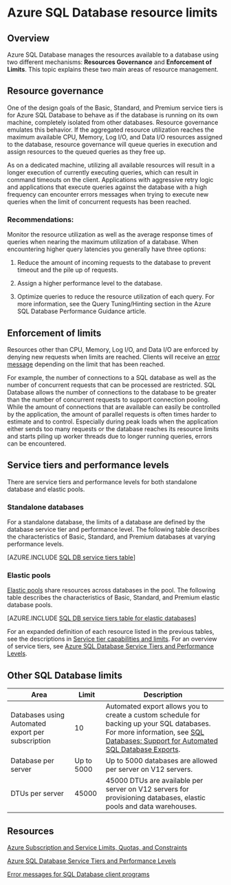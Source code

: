 <properties
	pageTitle="Azure SQL Database Resource Limits"
	description="This page describes some common resource limits for Azure SQL Database."
	services="sql-database"
	documentationCenter="na"
	authors="CarlRabeler"
	manager="jhubbard"
	editor="monicar" />


<tags
	ms.service="sql-database"
	ms.devlang="na"
	ms.topic="article"
	ms.tgt_pltfrm="na"
	ms.workload="data-management"
	ms.date="07/19/2016"
	ms.author="carlrab" />


# Azure SQL Database resource limits

## Overview

Azure SQL Database manages the resources available to a database using two different mechanisms: **Resources Governance** and **Enforcement of Limits**. This topic explains these two main areas of resource management.

## Resource governance
One of the design goals of the Basic, Standard, and Premium service tiers is for Azure SQL Database to behave as if the database is running on its own machine, completely isolated from other databases. Resource governance emulates this behavior. If the aggregated resource utilization reaches the maximum available CPU, Memory, Log I/O, and Data I/O resources assigned to the database, resource governance will queue queries in execution and assign resources to the queued queries as they free up.

As on a dedicated machine, utilizing all available resources will result in a longer execution of currently executing queries, which can result in command timeouts on the client. Applications with aggressive retry logic and applications that execute queries against the database with a high frequency can encounter errors messages when trying to execute new queries when the limit of concurrent requests has been reached.

### Recommendations:
Monitor the resource utilization as well as the average response times of queries when nearing the maximum utilization of a database. When encountering higher query latencies you generally have three options:

1.	Reduce the amount of incoming requests to the database to prevent timeout and the pile up of requests.

2.	Assign a higher performance level to the database.

3.	Optimize queries to reduce the resource utilization of each query. For more information, see the Query Tuning/Hinting section in the Azure SQL Database Performance Guidance article.

## Enforcement of limits
Resources other than CPU, Memory, Log I/O, and Data I/O are enforced by denying new requests when limits are reached. Clients will receive an [error message](sql-database-develop-error-messages.md) depending on the limit that has been reached.

For example, the number of connections to a SQL database as well as the number of concurrent requests that can be processed are restricted. SQL Database allows the number of connections to the database to be greater than the number of concurrent requests to support connection pooling. While the amount of connections that are available can easily be controlled by the application, the amount of parallel requests is often times harder to estimate and to control. Especially during peak loads when the application either sends too many requests or the database reaches its resource limits and starts piling up worker threads due to longer running queries, errors can be encountered.

## Service tiers and performance levels

There are service tiers and performance levels for both standalone database and elastic pools.

### Standalone databases

For a standalone database, the limits of a database are defined by the database service tier and performance level. The following table describes the characteristics of Basic, Standard, and Premium databases at varying performance levels.

[AZURE.INCLUDE [SQL DB service tiers table](../../includes/sql-database-service-tiers-table.md)]

### Elastic pools

[Elastic pools](sql-database-elastic-pool.md) share resources across databases in the pool. The following table describes the characteristics of Basic, Standard, and Premium elastic database pools.

[AZURE.INCLUDE [SQL DB service tiers table for elastic databases](../../includes/sql-database-service-tiers-table-elastic-db-pools.md)]

For an expanded definition of each resource listed in the previous tables, see the descriptions in [Service tier capabilities and limits](sql-database-performance-guidance.md#service-tier-capabilities-and-limits). For an overview of service tiers, see [Azure SQL Database Service Tiers and Performance Levels](sql-database-service-tiers.md).

## Other SQL Database limits

| Area | Limit | Description |
|---|---|---|
| Databases using Automated export per subscription | 10 | Automated export allows you to create a custom schedule for backing up your SQL databases. For more information, see [SQL Databases: Support for Automated SQL Database Exports](http://weblogs.asp.net/scottgu/windows-azure-july-updates-sql-database-traffic-manager-autoscale-virtual-machines).|
| Database per server | Up to 5000 | Up to 5000 databases are allowed per server on V12 servers. |  
| DTUs per server | 45000 | 45000 DTUs are available per server on V12 servers for provisioning databases, elastic pools and data warehouses. |



## Resources

[Azure Subscription and Service Limits, Quotas, and Constraints](../azure-subscription-service-limits.md)

[Azure SQL Database Service Tiers and Performance Levels](sql-database-service-tiers.md)

[Error messages for SQL Database client programs](sql-database-develop-error-messages.md)
